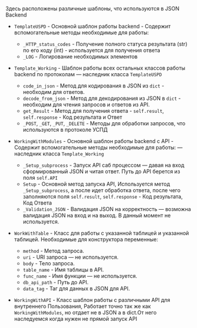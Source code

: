 Здесь расположены различные шаблоны, что используются в JSON Backend

- `TemplateUSPD` - Основной шаблон работы backend - Содержит вспомогательные методы необходимые для работы:
  - `_HTTP_status_codes` - Получение полного статуса результата (str) по его коду (int) - используется для получения ответа
  - `_LOG` - Логирование необходимых элементов
    
- `Template_Working` - Шаблон работы всех остальных классов работы backend по протоколам — наследник класса `TemplateUSPD`
    - `code_in_json` - Метод для кодирования в JSON из `dict` - необходим для ответов.
    - `decode_from_json` - Метод для декодирования из JSON в `dict` - необходим для чтения запросов и ответов из API.
    - `get_Result` - Метод для получения ответа - `self.result`, `self.response` - Код результата и Ответ
    - `_POST`, `_GET`, `_PUT`, `_DELETE` - Методы для обработки запросов, что используются в протоколе УСПД

- `WorkingWithModules` - Основной шаблон работы backend с API - Содержит вспомогательные методы необходимые для работы: — наследник класса `Template_Working`
  - `_Setup_subprocess` - Запуск API саб процессом — давая на вход сформированный JSON и читая ответ. Путь до API берется из поля `self.API`
  - `Setup` - Основной метод запуска API, Используется метод `_Setup_subprocess`, а после идет обработка ответа, после чего заполняются поля `self.result`, `self.response` - Код результата, Код Ответа
  - `_Validation_JSON` - Валидация JSON на корректность — возможна валидация JSON на вход и на выход. В данный момент не используется. 
  
- `WorkWithTable` - Класс для работы с указанной таблицей и указанной таблицей. Необходимые для конструктора переменные:
  - `method` - Метод запроса.
  - `uri` - URI запроса — не используется.
  - `body` - Тело запроса.
  - `table_name` - Имя таблицы в API.
  - `func_name` - Имя функции — не используется.
  - `db_api_path` - Путь до API.
  - `data_tag` - Таг для данных в JSON для API.
  
- `WorkingWithAPI` - Класс шаблон работы с различными API для внутреннего Пользования,  Работает точно так же как `WorkingWithModules`, но отдает не в JSON а в dict.От него наследуемся когда нужен не прямой запуск API